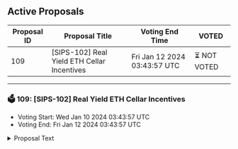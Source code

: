 ## Active Proposals

| Proposal ID | Proposal Title | Voting End Time | VOTED |
|-------------|----------------|-----------------|-------|
| 109 | [SIPS-102] Real Yield ETH Cellar Incentives | Fri Jan 12 2024 03:43:57 UTC | ⏳ NOT VOTED |

---

### 🗳 109: [SIPS-102] Real Yield ETH Cellar Incentives
- Voting Start: Wed Jan 10 2024 03:43:57 UTC
- Voting End: Fri Jan 12 2024 03:43:57 UTC

<details>
<summary>Proposal Text</summary>
 
This proposal is intended to authorize a one-time transfer of 200,000 SOMM from the community pool to the CellarStaking contract, which is used to incentivize Real Yield ETH cellar depositors on Ethereum Mainnet.nnSee the corresponding forum post for more details: https://community.sommelier.finance/t/sips-102-upcoming-real-yield-eth-liquidity-mining-incentives-proposal/1235
</details>
